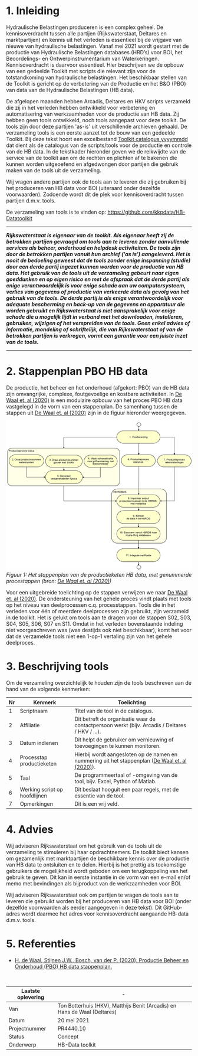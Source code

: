 # 1. Inleiding
Hydraulische Belastingen produceren is een complex geheel. De kennisoverdracht tussen alle partijen (Rijkswaterstaat, Deltares en marktpartijen) en kennis uit het verleden is essentieel bij de vrijgave van nieuwe van hydraulische belastingen. Vanaf mei 2021 wordt gestart met de productie van Hydraulische Belastingen databases (HRD’s) voor BOI, het Beoordelings- en Ontwerpinstrumentarium van Waterkeringen. Kennisoverdracht is daarvoor essentieel. Hier beschrijven we de opbouw van een gedeelde Toolkit met scripts die relevant zijn voor de totstandkoming van hydraulische belastingen. Het beschikbaar stellen van de Toolkit is gericht op de verbetering van de Productie en het B&O (PBO) van data van de Hydraulische Belastingen (HB data).

De afgelopen maanden hebben Arcadis, Deltares en HKV scripts verzameld die zij in het verleden hebben ontwikkeld voor verbetering en automatisering van werkzaamheden voor de productie van HB data. Zij hebben geen tools ontwikkeld, noch tools aangepast voor deze toolkit. De tools zijn door deze partijen 'as-is' uit verschillende archieven gehaald. De verzameling tools is een eerste aanzet tot de bouw van een gedeelde Toolkit. Bij deze tekst hoort een excelbestand [Toolkit catalogus yyyymmdd](https://github.com/kkpdata/HB-Datatoolkit/tree/main/A00%20Documentatie) dat dient als de catalogus van de scripts/tools voor de productie en controle van de HB data. In de tekstkader hieronder geven we de reikwijdte van de service van de toolkit aan om de rechten en plichten af te bakenen die kunnen worden uitgeoefend en afgedwongen door partijen die gebruik maken van de tools uit de verzameling.

Wij vragen andere partijen ook de tools aan te leveren die zij gebruiken bij het produceren van HB data voor BOI (uiteraard onder dezelfde voorwaarden). Zodoende wordt dit de plek voor kennisoverdracht tussen partijen d.m.v. tools.

De verzameling van tools is te vinden op: https://github.com/kkpdata/HB-Datatoolkit

---
_**Rijkswaterstaat is eigenaar van de toolkit. Als eigenaar heeft zij de betrokken partijen gevraagd om tools aan te leveren zonder aanvullende services als beheer, onderhoud en helpdesk activiteiten. De tools zijn door de betrokken partijen vanuit hun archief ('as is') aangeleverd. Het is nooit de bedoeling geweest dat de tools zonder enige inspanning (studie) door een derde partij ingezet kunnen worden voor de productie van HB data. Het gebruik van de tools uit de verzameling gebeurt naar eigen goeddunken en op eigen risico en met de afspraak dat de derde partij als enige verantwoordelijk is voor enige schade aan uw computersysteem, verlies van gegevens of productie van verkeerde data als gevolg van het gebruik van de tools. De derde partij is als enige verantwoordelijk voor adequate bescherming en back-up van de gegevens en apparatuur die worden gebruikt en Rijkswaterstaat is niet aansprakelijk voor enige schade die u mogelijk lijdt in verband met het downloaden, installeren, gebruiken, wijzigen of het verspreiden van de tools. Geen enkel advies of informatie, mondeling of schriftelijk, die van Rijkswaterstaat of van de betrokken partijen is verkregen, vormt een garantie voor een juiste inzet van de tools.**_

---

# 2. Stappenplan PBO HB data
De productie, het beheer en het onderhoud (afgekort: PBO) van de HB data zijn omvangrijke, complexe, foutgevoelige en kostbare activiteiten. In [De Waal et. al (2020)](https://github.com/kkpdata/HB-Datatoolkit/tree/master/A00&#32;Documentatie#PBO&#32;HB&#32;data&#32;stappenplan&#32;13&#32;(11205758-014-GEO-0001_v1.0).pdf) is een modulaire opbouw van het proces PBO HB data vastgelegd in de vorm van een stappenplan. De samenhang tussen de stappen uit [De Waal et. al (2020)](https://github.com/kkpdata/HB-Datatoolkit/tree/master/A00&#32;Documentatie#PBO&#32;HB&#32;data&#32;stappenplan&#32;13&#32;(11205758-014-GEO-0001_v1.0).pdf) zijn in de figuur hieronder weergegeven. 

![image](A00&#32;Documentatie/Stappenplan.png)
*Figuur 1: Het stappenplan van de productieketen HB data, met genummerde procestappen (bron: [De Waal et. al (2020)](https://github.com/kkpdata/HB-Datatoolkit/tree/master/A00&#32;Documentatie#PBO&#32;HB&#32;data&#32;stappenplan&#32;13&#32;(11205758-014-GEO-0001_v1.0).pdf))*

Voor een uitgebreide toelichting op de stappen verwijzen we naar [De Waal et. al (2020)](https://github.com/kkpdata/HB-Datatoolkit/tree/master/A00&#32;Documentatie#PBO&#32;HB&#32;data&#32;stappenplan&#32;13&#32;(11205758-014-GEO-0001_v1.0).pdf). De ondersteuning van het gehele proces vindt plaats met tools op het niveau van deelprocessen c.q. processtappen. Tools die in het verleden voor één of meerdere deelprocessen zijn gebruikt, zijn verzameld in de toolkit. Het is gelukt om tools aan te dragen voor de stappen S02, S03, S04, S05, S06, S07 en S11. Omdat in het verleden bovenstaande indeling niet voorgeschreven was (was destijds ook niet beschikbaar), komt het voor dat de verzamelde tools niet een 1-op-1 vertaling zijn van het gehele deelproces.

# 3. Beschrijving tools
Om de verzameling overzichtelijk te houden zijn de tools beschreven aan de hand van de volgende kenmerken:

Nr|Kenmerk|Toelichting
---|---|---
1|Scriptnaam|Titel van de tool in de catalogus.
2|Affiliatie|Dit betreft de organisatie waar de contactpersoon werkt (bijv. Arcadis / Deltares / HKV / ...).
3|Datum indienen|Dit helpt de gebruiker om vernieuwing of toevoegingen te kunnen monitoren.
4|Processtap productieketen|Hierbij wordt aangesloten op de namen en nummering uit het stappenplan ([De Waal et. al (2020)](https://github.com/kkpdata/HB-Datatoolkit/tree/master/A00&#32;Documentatie#PBO&#32;HB&#32;data&#32;stappenplan&#32;13&#32;(11205758-014-GEO-0001_v1.0).pdf)).
5|Taal|De programmeertaal of -omgeving van de tool, bijv. Excel, Python of Matlab.
6|Werking script op hoofdlijnen|Dit beslaat hooguit een paar regels, met de essentie van de tool.
7|Opmerkingen|Dit is een vrij veld.

# 4. Advies
Wij adviseren Rijkswaterstaat om het gebruik van de tools uit de verzameling te stimuleren bij haar opdrachtnemers. De toolkit biedt kansen om gezamenlijk met marktpartijen de beschikbare kennis over de productie van HB data te ontsluiten en te delen. Hierbij is het prettig als toekomstige gebruikers de mogelijkheid wordt geboden om een terugkoppeling van het gebruik te geven. Dit kan in eerste instantie in de vorm van een e-mail en/of memo met bevindingen als bijproduct van de werkzaamheden voor BOI.

Wij adviseren Rijkswaterstaat ook om partijen te vragen de tools aan te leveren die gebruikt worden bij het produceren van HB data voor BOI (onder dezelfde voorwaarden als eerder aangegeven in deze tekst). Dit GitHub-adres wordt daarmee het adres voor kennisoverdracht aangaande HB-data d.m.v. tools.

# 5. Referenties
- [H. de Waal, Stijnen J.W., Bosch, van der P. (2020). Productie Beheer en Onderhoud (PBO) HB data stappenplan.](https://github.com/kkpdata/HB-Datatoolkit/tree/master/A00&#32;Documentatie#PBO&#32;HB&#32;data&#32;stappenplan&#32;13&#32;(11205758-014-GEO-0001_v1.0).pdf)

</br>

Laatste oplevering | -
---|---
Van|Ton Botterhuis (HKV), Matthijs Benit (Arcadis) en Hans de Waal (Deltares)
Datum|20 mei 2021
Projectnummer|PR4440.10
Status|Concept
Onderwerp|HB-Data toolkit
